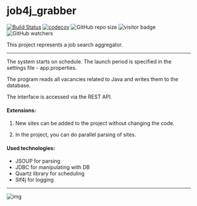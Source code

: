 # job4j_grabber
[![Build Status](https://app.travis-ci.com/Krasobas/job4j_grabber.svg?branch=master)](https://app.travis-ci.com/Krasobas/job4j_grabber)
[![codecov](https://codecov.io/gh/Krasobas/job4j_grabber/branch/master/graph/badge.svg?token=33XHLP6P78)](https://codecov.io/gh/Krasobas/job4j_grabber)
![GitHub repo size](https://img.shields.io/github/repo-size/Krasobas/job4j_grabber)
![visitor badge](https://visitor-badge.glitch.me/badge?page_id=krasobas.job4j_grabber&left_text=repo%20views)
![GitHub watchers](https://img.shields.io/github/watchers/krasobas/job4j_grabber?style=social)

This project represents a job search aggregator.

---
The system starts on schedule.
The launch period is specified in the settings file - app.properties.

The program reads all vacancies related to Java and writes them to the database.

The interface is accessed via the REST API.

#### Extensions:

1. New sites can be added to the project without changing the code.

2. In the project, you can do parallel parsing of sites.

#### Used technologies:

- JSOUP for parsing
- JDBC for manipulating with DB
- Quartz library for scheduling
- Slf4j for logging
-----
  ![img](./img/grabber.gif)